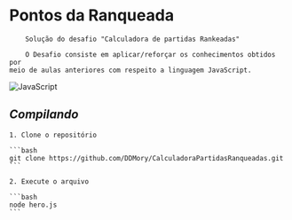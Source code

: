 # Pontos da Ranqueada

```
    Solução do desafio "Calculadora de partidas Rankeadas"

    O Desafio consiste em aplicar/reforçar os conhecimentos obtidos por
meio de aulas anteriores com respeito a linguagem JavaScript.

```

![JavaScript](https://img.shields.io/badge/JavaScript-F7DF1E?style=for-the-badge&logo=javascript&logoColor=black)

## _Compilando_

    1. Clone o repositório

    ```bash
    git clone https://github.com/DDMory/CalculadoraPartidasRanqueadas.git
    ```

    2. Execute o arquivo

    ```bash
    node hero.js
    ```
